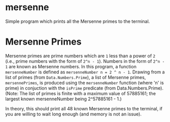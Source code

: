 # mersenne
Simple program which prints all the Mersenne primes to the terminal.

# Mersenne Primes
Mersenne primes are prime numbers which are `1` less than a power of `2` (i.e., prime numbers with the form of `2^n - 1`). Numbers in the form of `2^n - 1` are known as Mersenne numbers. In this program, a function `mersenneNumber` is defined as `mersenneNumber n = 2 ^ n - 1`. Drawing from a list of primes (from `Data.Numbers.Prime`), a list of Mersenne primes, `mersennePrimes`, is produced using the `mersenneNumber` function (where 'n' is prime) in conjuction with the `isPrime` predicate (from Data.Numbers.Prime). (Note: The list of primes is finite with a maximum value of 57885161; the largest known mersenneNumber being 2^57885161 - 1.)

In theory, this should print all 48 known Mersenne primes to the terminal, if you are willing to wait long enough (and memory is not an issue).
